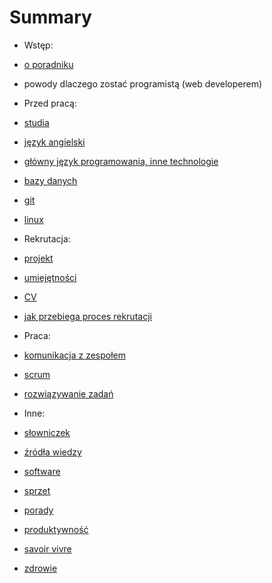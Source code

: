 # Summary

* Wstęp:
 * [o poradniku](wstep/o_poradniku.md)
 * powody dlaczego zostać programistą (web developerem)

* Przed pracą:
 * [studia](przed-praca/studia.md)
 * [język angielski](przed-praca/angielski.md)
 * [główny język programowania, inne technologie](przed-praca/jezyk.md)
 * [bazy danych](przed-praca/bazy-danych.md)
 * [git](przed-praca/git.md)
 * [linux](przed-praca/linux.md)

* Rekrutacja:
 * [projekt](rekrutacja/projekt.md)
 * [umiejętności](rekrutacja/umiejetnosci.md)
 * [CV](rekrutacja/cv.md)
 * [jak przebiega proces rekrutacji](rekrutacja/proces-rekrutacji.md)

* Praca:
 * [komunikacja z zespołem](praca/komunikacja-z-zespolem.md)
 * [scrum](praca/scrum.md)
 * [rozwiązywanie zadań](praca/rozwiazywanie-zadan.md)

* Inne:
 * [słowniczek](inne/slowniczek.md)
 * [źródła wiedzy](inne/zrodla-wiedzy.md)
 * [software](inne/software.md)
 * [sprzet](inne/sprzet.md)
 * [porady](inne/porady.md)
 * [produktywność](inne/produktywnosc.md)
 * [savoir vivre](inne/savoir.md)
 * [zdrowie](inne/zdrowie.md)
